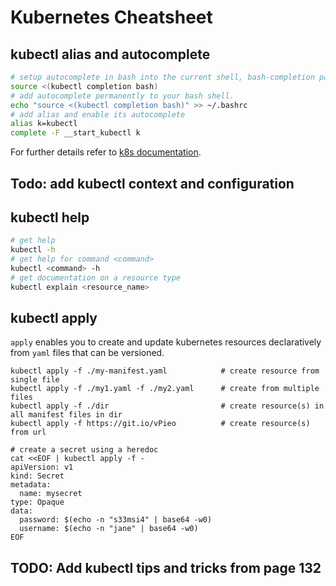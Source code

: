# Kubernetes Cheatsheet

## kubectl alias and autocomplete
```bash
# setup autocomplete in bash into the current shell, bash-completion package should be installed first.
source <(kubectl completion bash)
# add autocomplete permanently to your bash shell.
echo "source <(kubectl completion bash)" >> ~/.bashrc
# add alias and enable its autocomplete
alias k=kubectl
complete -F __start_kubectl k
```
For further details refer to [k8s documentation](https://kubernetes.io/docs/tasks/tools/included/).

## Todo: add kubectl context and configuration

## kubectl help
```bash
# get help
kubectl -h
# get help for command <command>
kubectl <command> -h
# get documentation on a resource type
kubectl explain <resource_name>
```

## kubectl apply
`apply` enables you to create and update kubernetes resources declaratively from `yaml` files that can be versioned.
```
kubectl apply -f ./my-manifest.yaml            # create resource from single file
kubectl apply -f ./my1.yaml -f ./my2.yaml      # create from multiple files
kubectl apply -f ./dir                         # create resource(s) in all manifest files in dir
kubectl apply -f https://git.io/vPieo          # create resource(s) from url

# create a secret using a heredoc
cat <<EOF | kubectl apply -f -
apiVersion: v1
kind: Secret
metadata:
  name: mysecret
type: Opaque
data:
  password: $(echo -n "s33msi4" | base64 -w0)
  username: $(echo -n "jane" | base64 -w0)
EOF
```

## TODO: Add kubectl tips and tricks from page 132

